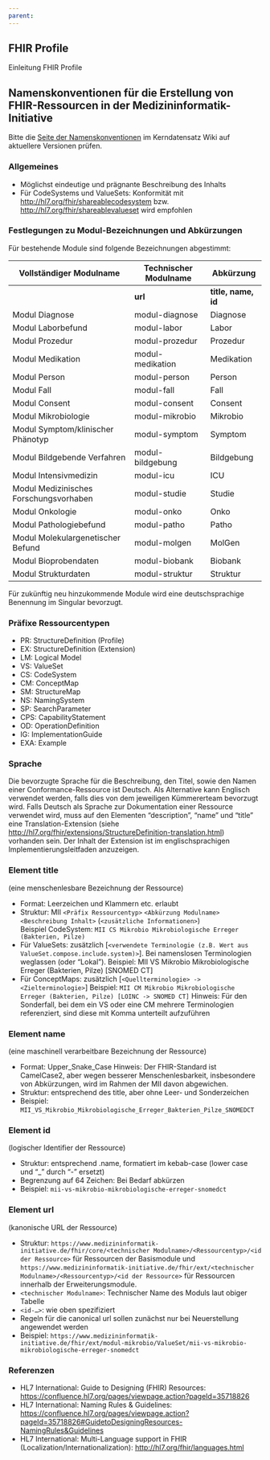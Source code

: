 ```yaml
---
parent: 
---
```

## FHIR Profile

Einleitung FHIR Profile

## Namenskonventionen für die Erstellung von FHIR-Ressourcen in der Medizininformatik-Initiative

Bitte die [Seite der Namenskonventionen](https://github.com/medizininformatik-initiative/kerndatensatz-meta/wiki/Namenskonventionen-f%C3%BCr-FHIR%E2%80%90Ressourcen-in-der-MII) im Kerndatensatz Wiki auf aktuellere Versionen prüfen.

### Allgemeines
* Möglichst eindeutige und prägnante Beschreibung des Inhalts 
* Für CodeSystems und ValueSets: Konformität mit http://hl7.org/fhir/shareablecodesystem bzw. http://hl7.org/fhir/shareablevalueset wird empfohlen 

### Festlegungen zu Modul-Bezeichnungen und Abkürzungen 
Für bestehende Module sind folgende Bezeichnungen abgestimmt:

| Vollständiger Modulname                | Technischer Modulname | Abkürzung       |
| -------------------------------------- | --------------------- | --------------- |
|                                        | **url**               | **title, name, id** |
| Modul Diagnose                         | modul-diagnose        | Diagnose        |
| Modul Laborbefund                      | modul-labor           | Labor           |
| Modul Prozedur                         | modul-prozedur        | Prozedur        |
| Modul Medikation                       | modul-medikation      | Medikation      |
| Modul Person                           | modul-person          | Person          |
| Modul Fall                             | modul-fall            | Fall            |
| Modul Consent                          | modul-consent         | Consent         |
| Modul Mikrobiologie                    | modul-mikrobio        | Mikrobio        |
| Modul Symptom/klinischer Phänotyp      | modul-symptom         | Symptom         |
| Modul Bildgebende Verfahren            | modul-bildgebung      | Bildgebung      |
| Modul Intensivmedizin                  | modul-icu             | ICU             |
| Modul Medizinisches Forschungsvorhaben | modul-studie          | Studie          |
| Modul Onkologie                        | modul-onko            | Onko            |
| Modul Pathologiebefund                 | modul-patho           | Patho           |
| Modul Molekulargenetischer Befund      | modul-molgen          | MolGen          |
| Modul Bioprobendaten                   | modul-biobank         | Biobank         |
| Modul Strukturdaten                    | modul-struktur        | Struktur        |

Für zukünftig neu hinzukommende Module wird eine deutschsprachige Benennung im Singular bevorzugt. 

### Präfixe Ressourcentypen 
* PR: StructureDefinition (Profile) 
* EX: StructureDefinition (Extension) 
* LM: Logical Model 
* VS: ValueSet 
* CS: CodeSystem 
* CM: ConceptMap 
* SM: StructureMap 
* NS: NamingSystem 
* SP: SearchParameter 
* CPS: CapabilityStatement 
* OD: OperationDefinition 
* IG: ImplementationGuide 
* EXA: Example 

### Sprache
Die bevorzugte Sprache für die Beschreibung, den Titel, sowie den Namen einer Conformance-Ressource ist Deutsch. Als Alternative kann Englisch verwendet werden, falls dies von dem jeweiligen Kümmererteam bevorzugt wird. Falls Deutsch als Sprache zur Dokumentation einer Ressource verwendet wird, muss auf den Elementen “description”, “name” und “title” eine Translation-Extension (siehe http://hl7.org/fhir/extensions/StructureDefinition-translation.html) vorhanden sein. Der Inhalt der Extension ist im englischsprachigen Implementierungsleitfaden anzuzeigen. 

### Element **title** 
(eine menschenlesbare Bezeichnung der Ressource) 
* Format: Leerzeichen und Klammern etc. erlaubt 
* Struktur: MII `<Präfix Ressourcentyp>` `<Abkürzung Modulname>` `<Beschreibung Inhalt>` (`<zusätzliche Informationen>`)  
Beispiel CodeSystem: 
`MII CS Mikrobio Mikrobiologische Erreger (Bakterien, Pilze)`
* Für ValueSets: zusätzlich [`<verwendete Terminologie (z.B. Wert aus ValueSet.compose.include.system)>`]. Bei namenslosen Terminologien weglassen (oder “Lokal”). 
Beispiel: MII VS Mikrobio Mikrobiologische Erreger (Bakterien, Pilze) [SNOMED CT]  
* Für ConceptMaps: zusätzlich [`<Quellterminologie> -> <Zielterminologie>`] 
Beispiel: `MII CM Mikrobio Mikrobiologische Erreger (Bakterien, Pilze) [LOINC -> SNOMED CT]`
Hinweis: Für den Sonderfall, bei dem ein VS oder eine CM mehrere Terminologien referenziert, sind diese mit Komma unterteilt aufzuführen 

### Element **name**
(eine maschinell verarbeitbare Bezeichnung der Ressource) 
* Format: Upper_Snake_Case 
Hinweis: Der FHIR-Standard ist CamelCase2, aber wegen besserer Menschenlesbarkeit, insbesondere von Abkürzungen, wird im Rahmen der MII davon abgewichen. 
* Struktur: entsprechend des title, aber ohne Leer- und Sonderzeichen 
* Beispiel: `MII_VS_Mikrobio_Mikrobiologische_Erreger_Bakterien_Pilze_SNOMEDCT`

### Element **id** 
(logischer Identifier der Ressource) 
* Struktur: entsprechend .name, formatiert im kebab-case (lower case und “_” durch “-” ersetzt) 
* Begrenzung auf 64 Zeichen: Bei Bedarf abkürzen 
* Beispiel: `mii-vs-mikrobio-mikrobiologische-erreger-snomedct` 

### Element **url** 
(kanonische URL der Ressource) 
* Struktur: `https://www.medizininformatik-initiative.de/fhir/core/<technischer Modulname>/<Ressourcentyp>/<id der Ressource>` für Ressourcen der Basismodule und `https://www.medizininformatik-initiative.de/fhir/ext/<technischer Modulname>/<Ressourcentyp>/<id der Ressource>` für Ressourcen innerhalb der Erweiterungsmodule.
* `<technischer Modulname>`: Technischer Name des Moduls laut obiger Tabelle 
* `<id-…>`: wie oben spezifiziert 
* Regeln für die canonical url sollen zunächst nur bei Neuerstellung angewendet werden 
* Beispiel: `https://www.medizininformatik-initiative.de/fhir/ext/modul-mikrobio/ValueSet/mii-vs-mikrobio-mikrobiologische-erreger-snomedct` 

### Referenzen
* HL7 International: Guide to Designing (FHIR) Resources: https://confluence.hl7.org/pages/viewpage.action?pageId=35718826 
* HL7 International: Naming Rules & Guidelines: https://confluence.hl7.org/pages/viewpage.action?pageId=35718826#GuidetoDesigningResources-NamingRules&Guidelines 
* HL7 International: Multi-Language support in FHIR (Localization/Internationalization): http://hl7.org/fhir/languages.html 
